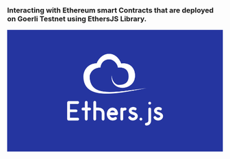 
### Interacting with Ethereum smart Contracts that are deployed on Goerli Testnet using EthersJS Library.
 

<img src="ethersjs.png" alt="nft" width="600"/>
